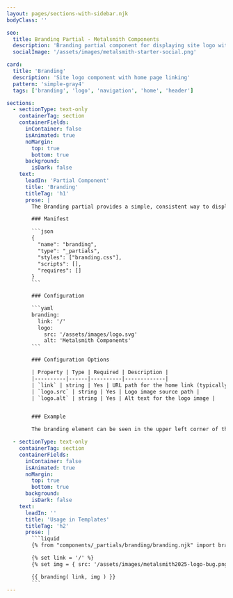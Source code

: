 ```yaml
---
layout: pages/sections-with-sidebar.njk
bodyClass: ''

seo:
  title: Branding Partial - Metalsmith Components
  description: 'Branding partial component for displaying site logo with homepage link'
  socialImage: '/assets/images/metalsmith-starter-social.png'

card:
  title: 'Branding'
  description: 'Site logo component with home page linking'
  pattern: 'simple-gray4'
  tags: ['branding', 'logo', 'navigation', 'home', 'header']

sections:
  - sectionType: text-only
    containerTag: section
    containerFields:
      inContainer: false
      isAnimated: true
      noMargin:
        top: true
        bottom: true
      background:
        isDark: false
    text:
      leadIn: 'Partial Component'
      title: 'Branding'
      titleTag: 'h1'
      prose: |
        The Branding partial provides a simple, consistent way to display your site logo as a clickable link back to the homepage.

        ### Manifest

        ```json
        {
          "name": "branding",
          "type": "_partials",
          "styles": ["branding.css"],
          "scripts": [],
          "requires": []
        }
        ```

        ### Configuration

        ```yaml
        branding:
          link: '/'
          logo:
            src: '/assets/images/logo.svg'
            alt: 'Metalsmith Components'
        ```

        ### Configuration Options

        | Property | Type | Required | Description |
        |----------|------|----------|-------------|
        | `link` | string | Yes | URL path for the home link (typically '/') |
        | `logo.src` | string | Yes | Logo image source path |
        | `logo.alt` | string | Yes | Alt text for the logo image |


        ### Example

        The branding element can be seen in the upper left corner of this page

  - sectionType: text-only
    containerTag: section
    containerFields:
      inContainer: false
      isAnimated: true
      noMargin:
        top: true
        bottom: true
      background:
        isDark: false
    text:
      leadIn: ''
      title: 'Usage in Templates'
      titleTag: 'h2'
      prose: |
        ```liquid
        {% from "components/_partials/branding/branding.njk" import branding %}

        {% set link = '/' %}
        {% set img = { src: '/assets/images/metalsmith2025-logo-bug.png', alt: 'Metalsmith Starter' } %}

        {{ branding( link, img ) }}
        ```
---
```

